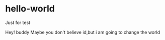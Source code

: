 # hello-world
Just for test


Hey! buddy
Maybe you don't believe id,but i am going to change the world
